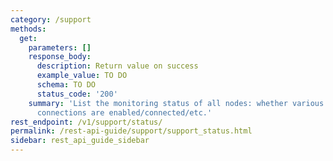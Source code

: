 ```yaml
---
category: /support
methods:
  get:
    parameters: []
    response_body:
      description: Return value on success
      example_value: TO DO
      schema: TO DO
      status_code: '200'
    summary: 'List the monitoring status of all nodes: whether various kinds of monitoring
      connections are enabled/connected/etc.'
rest_endpoint: /v1/support/status/
permalink: /rest-api-guide/support/support_status.html
sidebar: rest_api_guide_sidebar
---
```

